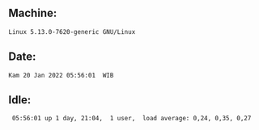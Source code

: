 ## Machine:
```
Linux 5.13.0-7620-generic GNU/Linux
```
## Date:
```
Kam 20 Jan 2022 05:56:01  WIB
```
## Idle:
```
 05:56:01 up 1 day, 21:04,  1 user,  load average: 0,24, 0,35, 0,27
```
